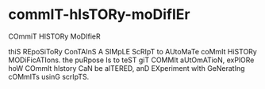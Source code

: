 # commIT-hIsTORy-moDifIEr
COmmiT HISTORy MoDIfieR

thiS REpoSiToRy ConTAInS A SIMpLE ScRIpT to AUtoMaTe coMmIt HiSTORy MODiFicATIons. the puRpose Is to teST giT COMMIt aUtOmATioN, exPlORe hoW COmmIt hIstory CaN be alTERED, anD EXperiment wIth GeNeratIng cOMmITs usinG scrIpTS.
